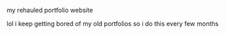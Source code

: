 my rehauled portfolio website

lol i keep getting bored of my old portfolios so i do this every few months 